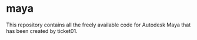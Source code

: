 maya
====

This repository contains all the freely available code for Autodesk Maya that has been created by ticket01.
